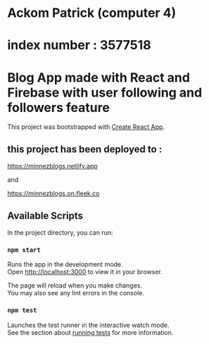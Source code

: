 # Ackom Patrick (computer 4)

# index number : 3577518

# Blog App made with React and Firebase with user following and followers feature

This project was bootstrapped with [Create React App](https://github.com/facebook/create-react-app).

## this project has been deployed to :

https://minnezblogs.netlify.app

and

https://minnezblogs.on.fleek.co

## Available Scripts

In the project directory, you can run:

### `npm start`

Runs the app in the development mode.\
Open [http://localhost:3000](http://localhost:3000) to view it in your browser.

The page will reload when you make changes.\
You may also see any lint errors in the console.

### `npm test`

Launches the test runner in the interactive watch mode.\
See the section about [running tests](https://facebook.github.io/create-react-app/docs/running-tests) for more information.
